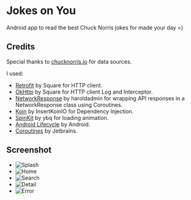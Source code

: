 # Jokes on You

Android app to read the best Chuck Norris jokes for made your day =)

## Credits
Special thanks to [chucknorris.io](https://api.chucknorris.io/) for data sources.

I used:
- [Retrofit](https://square.github.io/retrofit/) by Square for HTTP client.
- [OkHttp](https://github.com/square/okhttp) by Square for HTTP client Log and Interceptor.
- [NetworkResponse](https://github.com/haroldadmin/NetworkResponseAdapter) by haroldadmin for wrapping API responses in a NetworkResponse class using Coroutines.
- [Koin](https://github.com/InsertKoinIO/koin) by InsertKoinIO for Dependency Injection.
- [SpinKit](https://github.com/ybq/Android-SpinKit) by ybq for loading animation.
- [Android Lifecycle](https://developer.android.com/jetpack/androidx/releases/lifecycle) by Android.
- [Coroutines](https://github.com/Kotlin/kotlinx.coroutines) by Jetbrains.

## Screenshot
- ![Splash](./screenshot/1-splash.jpg)
- ![Home](./screenshot/2-home.jpg)
- ![Search](./screenshot/3-search.jpg)
- ![Detail](./screenshot/4-detail.jpg)
- ![Error](./screenshot/5-error.jpg)
